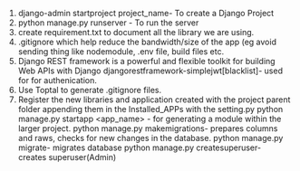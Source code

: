 1. django-admin startproject project_name- To create a Django Project
2. python manage.py runserver - To run the server
3. create requirement.txt to document all the library we are using.
4. .gitignore which help reduce the bandwidth/size of the app (eg avoid sending thing like nodemodule, .env file, build files etc.
5. Django REST framework is a powerful and flexible toolkit for building Web APIs with Django
   djangorestframework-simplejwt[blacklist]- used for for authenication.
6. Use Toptal to generate .gitignore files.
7. Register the new libraries and application created with the project parent folder appending them in the Installed_APPs with the setting.py
python manage.py startapp <app_name> - for generating a module within the larger project.
python manage.py makemigrations- prepares columns and raws, checks for new changes in the database.
python manage.py migrate- migrates database
python manage.py createsuperuser- creates superuser(Admin)